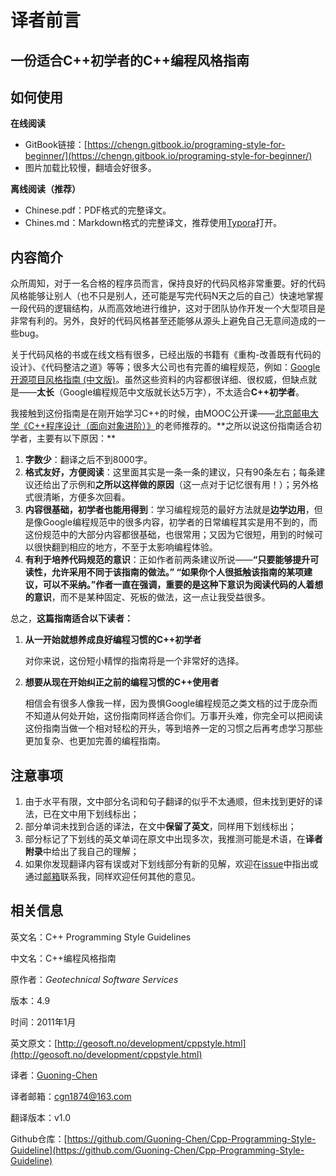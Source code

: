 # 译者前言

## 一份适合C++初学者的C++编程风格指南

## 如何使用

**在线阅读**

* GitBook链接：[https://chengn.gitbook.io/programing-style-for-beginner/](https://chengn.gitbook.io/programing-style-for-beginner/)
* 图片加载比较慢，翻墙会好很多。

**离线阅读（推荐）**

* Chinese.pdf：PDF格式的完整译文。
* Chines.md：Markdown格式的完整译文，推荐使用[Typora](https://www.typora.io/)打开。

## 内容简介

众所周知，对于一名合格的程序员而言，保持良好的代码风格非常重要。好的代码风格能够让别人（也不只是别人，还可能是写完代码N天之后的自己）快速地掌握一段代码的逻辑结构，从而高效地进行维护，这对于团队协作开发一个大型项目是非常有利的。另外，良好的代码风格甚至还能够从源头上避免自己无意间造成的一些bug。

关于代码风格的书或在线文档有很多，已经出版的书籍有《重构-改善既有代码的设计》、《代码整洁之道》等等；很多大公司也有完善的编程规范，例如：[Google 开源项目风格指南 \(中文版\)](https://zh-google-styleguide.readthedocs.io/en/latest/)。虽然这些资料的内容都很详细、很权威，但缺点就是——**太长**（Google编程规范中文版就长达5万字），不太适合**C++初学者**。

我接触到这份指南是在刚开始学习C++的时候，由MOOC公开课——[北京邮电大学《C++程序设计（面向对象进阶）》](https://www.icourse163.org/course/BUPT-1003564002?outVendor=zw_mooc_pclszykctj_)的老师推荐的。**之所以说这份指南适合初学者，主要有以下原因：**

1. **字数少**：翻译之后不到8000字。
2. **格式友好，方便阅读**：这里面其实是一条一条的建议，只有90条左右；每条建议还给出了示例和**之所以这样做的原因**（这一点对于记忆很有用！）；另外格式很清晰，方便多次回看。
3. **内容很基础，初学者也能用得到**：学习编程规范的最好方法就是**边学边用**，但是像Google编程规范中的很多内容，初学者的日常编程其实是用不到的，而这份规范中的大部分内容都很基础，也很常用；又因为它很短，用到的时候可以很快翻到相应的地方，不至于太影响编程体验。
4. **有利于培养代码规范的意识**：正如作者前两条建议所说——**“只要能够提升可读性，允许采用不同于该指南的做法。” “如果你个人很抵触该指南的某项建议，可以不采纳。”**作者一直在强调，重要的是这种**下意识为阅读代码的人着想的意识**，而不是某种固定、死板的做法，这一点让我受益很多。

总之，**这篇指南适合以下读者：**

1. **从一开始就想养成良好编程习惯的C++初学者**

   对你来说，这份短小精悍的指南将是一个非常好的选择。

2. **想要从现在开始纠正之前的编程习惯的C++使用者**

   相信会有很多人像我一样，因为畏惧Google编程规范之类文档的过于庞杂而不知道从何处开始，这份指南同样适合你们。万事开头难，你完全可以把阅读这份指南当做一个相对轻松的开头，等到培养一定的习惯之后再考虑学习那些更加复杂、也更加完善的编程指南。

## 注意事项

1. 由于水平有限，文中部分名词和句子翻译的似乎不太通顺，但未找到更好的译法，已在文中用下划线标出；
2. 部分单词未找到合适的译法，在文中**保留了英文**，同样用下划线标出；
3. 部分标记了下划线的英文单词在原文中出现多次，我推测可能是术语，在**译者附录**中给出了我自己的理解；
4. 如果你发现翻译内容有误或对下划线部分有新的见解，欢迎在[issue](https://github.com/Guoning-Chen/Cpp-Programming-Style-Guideline/issues)中指出或通过[邮箱](https://github.com/Guoning-Chen/Cpp-Programming-Style-Guideline/tree/35b4125ba008b206b9d35ef4ef4f7fb66490f66d/cgn1874@163.com)联系我，同样欢迎任何其他的意见。

## 相关信息

英文名：C++ Programming Style Guidelines

中文名：C++编程风格指南

原作者：_Geotechnical Software Services_

版本：4.9

时间：2011年1月

英文原文：[http://geosoft.no/development/cppstyle.html](http://geosoft.no/development/cppstyle.html)

译者：[Guoning-Chen](https://github.com/Guoning-Chen)

译者邮箱：cgn1874@163.com

翻译版本：v1.0

Github仓库：[https://github.com/Guoning-Chen/Cpp-Programming-Style-Guideline](https://github.com/Guoning-Chen/Cpp-Programming-Style-Guideline)


